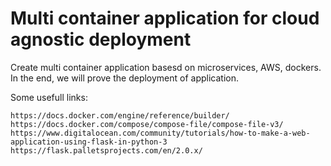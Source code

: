 # Multi container application for cloud agnostic deployment
Create multi container application basesd on microservices, AWS, dockers. In the end, we will prove the deployment of application.

Some usefull links:

    https://docs.docker.com/engine/reference/builder/
    https://docs.docker.com/compose/compose-file/compose-file-v3/
    https://www.digitalocean.com/community/tutorials/how-to-make-a-web-application-using-flask-in-python-3
    https://flask.palletsprojects.com/en/2.0.x/
